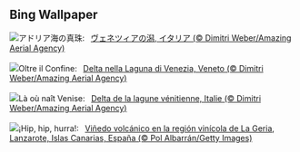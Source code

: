 ## Bing Wallpaper
![](https://www.bing.com/th?id=OHR.VeniceLagoon_JA-JP6789116059_UHD.jpg&w=1000)アドリア海の真珠:&nbsp;&ensp;[ヴェネツィアの潟, イタリア (© Dimitri Weber/Amazing Aerial Agency)](https://www.bing.com/th?id=OHR.VeniceLagoon_JA-JP6789116059_UHD.jpg)
<br><br/>
![](https://www.bing.com/th?id=OHR.VeniceLagoon_IT-IT7176917574_UHD.jpg&w=1000)Oltre il Confine:&nbsp;&ensp;[Delta nella Laguna di Venezia, Veneto   (© Dimitri Weber/Amazing Aerial Agency)](https://www.bing.com/th?id=OHR.VeniceLagoon_IT-IT7176917574_UHD.jpg)
<br><br/>
![](https://www.bing.com/th?id=OHR.VeniceLagoon_FR-FR5243058604_UHD.jpg&w=1000)Là où naît Venise:&nbsp;&ensp;[Delta de la lagune vénitienne, Italie (© Dimitri Weber/Amazing Aerial Agency)](https://www.bing.com/th?id=OHR.VeniceLagoon_FR-FR5243058604_UHD.jpg)
<br><br/>
![](https://www.bing.com/th?id=OHR.LaGeriaLanzarote_ES-ES6158465086_UHD.jpg&w=1000)¡Hip, hip, hurra!:&nbsp;&ensp;[Viñedo volcánico en la región vinícola de La Geria, Lanzarote, Islas Canarias, España (© Pol Albarrán/Getty Images)](https://www.bing.com/th?id=OHR.LaGeriaLanzarote_ES-ES6158465086_UHD.jpg)
<br><br/>
